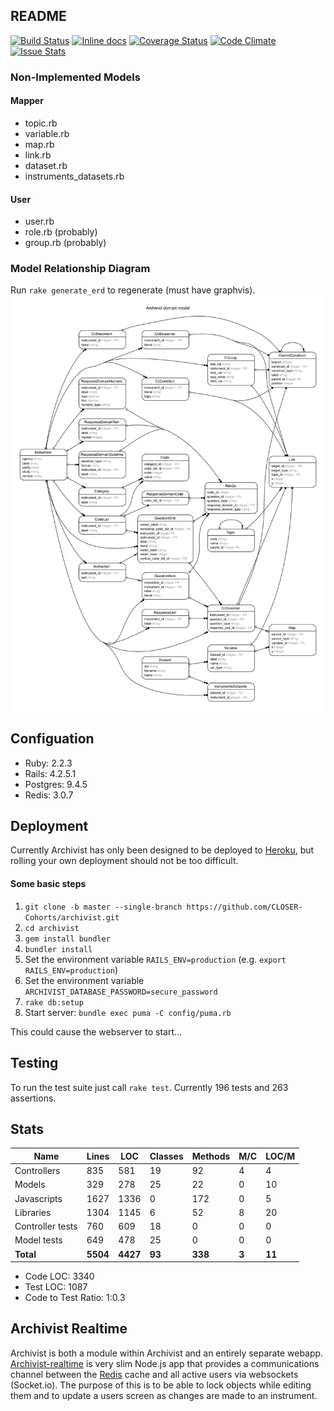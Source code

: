 ## README

[![Build Status](https://travis-ci.org/CLOSER-Cohorts/archivist.svg?branch=develop)](https://travis-ci.org/CLOSER-Cohorts/archivist)
[![Inline docs](http://inch-ci.org/github/CLOSER-Cohorts/archivist.svg?branch=develop)](http://inch-ci.org/github/CLOSER-Cohorts/archivist)
[![Coverage Status](https://coveralls.io/repos/github/CLOSER-Cohorts/archivist/badge.svg?branch=develop)](https://coveralls.io/github/CLOSER-Cohorts/archivist?branch=master)
[![Code Climate](https://codeclimate.com/github/CLOSER-Cohorts/archivist/badges/gpa.svg)](https://codeclimate.com/github/CLOSER-Cohorts/archivist)
[![Issue Stats](http://issuestats.com/github/CLOSER-Cohorts/archivist/badge/issue)](http://issuestats.com/github/CLOSER-Cohorts/archivist)

### Non-Implemented Models
#### Mapper
* topic.rb
* variable.rb
* map.rb
* link.rb
* dataset.rb
* instruments_datasets.rb

#### User
* user.rb
* role.rb     (probably)
* group.rb    (probably)

### Model Relationship Diagram
Run `rake generate_erd` to regenerate (must have graphvis).
![](/app/assets/images/diagrams/erd.png)

## Configuation
* Ruby: 2.2.3
* Rails: 4.2.5.1
* Postgres: 9.4.5
* Redis: 3.0.7

## Deployment
Currently Archivist has only been designed to be deployed to [Heroku][heroku], but rolling your own deployment should not be too difficult.
#### Some basic steps
1. `git clone -b master --single-branch https://github.com/CLOSER-Cohorts/archivist.git`
2. `cd archivist`
3. `gem install bundler`
4. `bundler install`
5. Set the environment variable  `RAILS_ENV=production` (e.g. `export RAILS_ENV=production`)
6. Set the environment variable  `ARCHIVIST_DATABASE_PASSWORD=secure_password`
7. `rake db:setup`
8. Start server: `bundle exec puma -C config/puma.rb`

This could cause the webserver to start...

## Testing
To run the test suite just call `rake test`. Currently 196 tests and 263 assertions.

## Stats
| Name                 | Lines |   LOC | Classes | Methods | M/C | LOC/M |
|----------------------|-------|-------|---------|---------|-----|-------|
| Controllers          |   835 |   581 |      19 |      92 |   4 |     4 |
| Models               |   329 |   278 |      25 |      22 |   0 |    10 |
| Javascripts          |  1627 |  1336 |       0 |     172 |   0 |     5 |
| Libraries            |  1304 |  1145 |       6 |      52 |   8 |    20 |
| Controller tests     |   760 |   609 |      18 |       0 |   0 |     0 |
| Model tests          |   649 |   478 |      25 |       0 |   0 |     0 |
| **Total**            |**5504**|**4427**| **93**| **338** |**3**| **11**|

  - Code LOC: 3340
  - Test LOC: 1087
  - Code to Test Ratio: 1:0.3

## Archivist Realtime
Archivist is both a module within Archivist and an entirely separate webapp. [Archivist-realtime][realtime] is very slim Node.js app that provides a communications channel between the [Redis][redis] cache and all active users via websockets (Socket.io). The purpose of this is to be able to lock objects while editing them and to update a users screen as changes are made to an instrument.

[realtime]: https://github.com/CLOSER-Cohorts/archivist-realtime
[redis]: http://redis.io
[heroku]: http://heroku.com